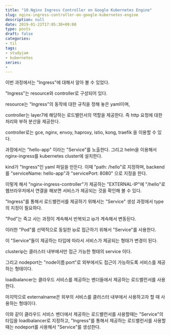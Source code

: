 ```yaml
---
title: "10.Nginx Ingress Controller on Google Kubernetes Engine"
slug: nginx-ingress-controller-on-google-kubernetes-engine
description: null
date: 2019-01-21T17:05:30+09:00
type: posts
draft: false 
categories:
- til 
tags:
- studyjam
- kubernetes
series:
-
---
```


이번 과정에서는 "Ingress"에 대해서 알아 볼 수 있었다.



"Ingress"는 resource와 controller로 구성되어 있다.

resource는 "Ingress"의 동작에 대한 규칙을 정해 놓은 yaml이며,

controller는 layer7에 해당하는 로드밸런서의 역할을 제공한다. 즉 http 요청에 대한 처리와 부하 분산을 제공한다.

controller로는 gce, nginx, envoy, haproxy, istio, kong, traefik 을 이용할 수 있다.



과정에서는 "hello-app" 이라는 "Service"를 노출한다. 그리고 helm을 이용해서 nginx-ingress를 kubernetes cluster에 설치한다.

kind가 "Ingress"인 yaml 파일을 만든다. 이때 "path: /hello"로 지정하며, backend를 "serviceName: hello-app"과 "servicePort: 8080" 으로 지정을 한다.



이렇게 해서 "nginx-ingress-controller"가 제공하는 "EXTERNAL-IP"에 "/hello"로 웹브라우저에서 연결을 해보면 서비스가 제공되는 것을 확인해 볼 수 있다.



"Ingress"를 통해서 로드밸런서를 제공하기 위해서는 "Service" 생성 과정에서 type의 지정이 필요하다.



"Pod"는 죽고 사는 과정이 계속해서 반복되고 ip가 계속해서 변동된다.

이러한 "Pod"를 선택적으로 동일한 ip로 접근하기 위해서 "Service"를 사용한다.

이 "Service"들이 제공하는 타입에 따라서 서비스가 제공되는 형태가 변경이 된다.



clusterip는 클러스터 내부에서만 접근 가능한 형태의 service 이다.

그리고 nodeport는 "node이름:port"로 외부에서도 접근이 가능하도록 서비스를 제공하는 형태이다.

loadbalancer는 클라우드 서비스를 제공하는 벤더들에서 제공하는 로드밸런서를 사용한다.

마지막으로 externalname은 외부의 서비스를 클러스터 내부에서 사용하고자 할 때 사용하는 형태이다.



이와 같이 클라우드 서비스 벤더에서 제공하는 로드밸런서를 사용할때는 "Service"의 타입을 loadbalancer로 지정하고, "Ingress"를 통해서 제공하는 로드밸런서를 사용할때는 nodeport를 사용해서 "Service"를 생성한다.


